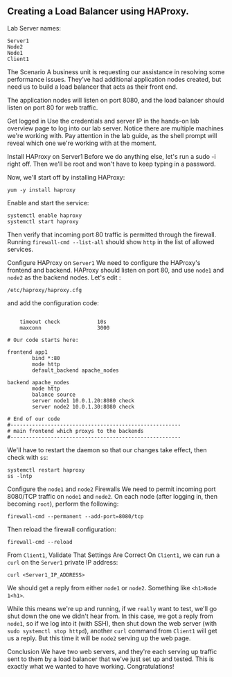 ## Creating a Load Balancer using HAProxy.

Lab Server names:
```
Server1
Node2
Node1
Client1
```

The Scenario
A business unit is requesting our assistance in resolving some performance issues. They've had additional application nodes created, but need us to build a load balancer that acts as their front end.

The application nodes will listen on port 8080, and the load balancer should listen on port 80 for web traffic.

Get logged in
Use the credentials and server IP in the hands-on lab overview page to log into our lab server. Notice there are multiple machines we're working with. Pay attention in the lab guide, as the shell prompt will reveal which one we're working with at the moment.

Install HAProxy on Server1
Before we do anything else, let's run a sudo -i right off. Then we'll be root and won't have to keep typing in a password.

Now, we'll start off by installing HAProxy:
```
yum -y install haproxy
```

Enable and start the service:
```
systemctl enable haproxy
systemctl start haproxy
```

Then verify that incoming port 80 traffic is permitted through the firewall.
Running ```firewall-cmd --list-all``` should show `http` in the list of allowed services.

Configure HAProxy on `Server1`
We need to configure the HAProxy's frontend and backend. HAProxy should listen on port 80, and use `node1` and `node2` as the backend nodes.
Let's edit :
```
/etc/haproxy/haproxy.cfg
```
and add the configuration code:
```

    timeout check            10s
    maxconn                  3000

# Our code starts here:

frontend app1
        bind *:80        
        mode http
        default_backend apache_nodes

backend apache_nodes
        mode http
        balance source        
        server node1 10.0.1.20:8080 check
        server node2 10.0.1.30:8080 check

# End of our code
#-------------------------------------------------------
# main frontend which proxys to the backends
#-------------------------------------------------------
```

We'll have to restart the daemon so that our changes take effect, then check with `ss`:
```
systemctl restart haproxy
ss -lntp
```

Configure the `node1` and `node2` Firewalls
We need to permit incoming port 8080/TCP traffic on `node1` and `node2`. On each node (after logging in, then becoming `root`), perform the following:
```
firewall-cmd --permanent --add-port=8080/tcp
```

Then reload the firewall configuration:
```
firewall-cmd --reload
```

From `Client1`, Validate That Settings Are Correct
On `Client1`, we can run a `curl` on the `Server1` private IP address:
```
curl <Server1_IP_ADDRESS>
```

We should get a reply from either `node1` or `node2`. Something like `<h1>Node 1<h1>`.

While this means we're up and running, if we ``really`` want to test, we'll go shut down the one we didn't hear from. In this case, we got a reply from `node1`, so if we log into it (with SSH), then shut down the web server (with `sudo systemctl stop httpd`), another `curl` command from `Client1` will get us a reply. But this time it will be `node2` serving up the web page.

Conclusion
We have two web servers, and they're each serving up traffic sent to them by a load balancer that we've just set up and tested. This is exactly what we wanted to have working. Congratulations!



